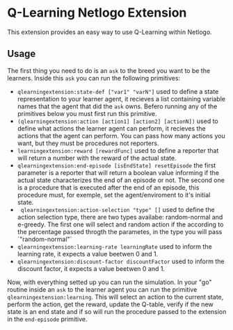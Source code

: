 # Q-Learning Netlogo Extension

This extension provides an easy way to use Q-Learning within Netlogo.

## Usage

The first thing you need to do is an `ask` to the breed you want to be the learners. Inside this `ask` you can run the following primitives:

* `qlearningextension:state-def ["var1" "varN"]` used to define a state representation to your learner agent, it recieves a list containing variable names that the agent that did the `ask` owns. Befero running any of the primitives below you must first run this primitive. 
* `(qlearningextension:action [action1] [action2] [actionN])` used to define what actions the learner agent can perform, it recieves the actions that the agent can perform. You can pass how many actions you want, but they must be procedures not reporters.
* `learningextension:reward [rewardFunc]` used to define a reporter that will return a number with the reward of the actual state.
* `qlearningextension:end-episode [isEndState] resetEpisode` the first parameter is a reporter that will return a boolean value informing if the actual state characterizes the end of an episode or not. The second one is a procedure that is executed after the end of an episode, this procedure must, for exemple, set the agent/enviroment to it's initial state.
* ` qlearningextension:action-selection "type" []` used to define the action selection type, there are two types availabe: random-normal and e-greedy. The first one will select and random action if the according to the percentage passed throgth the parametes, in the type you will pass ´"random-normal"´
* `qlearningextension:learning-rate learningRate` used to inform the learning rate, it expects a value beetwen 0 and 1.
* `qlearningextension:discount-factor discountFactor` used to inform the discount factor, it expects a value beetwen 0 and 1.

Now, with everything setted up you can run the simulation. In your "go" routine inside an `ask` to the learner agent you can run the primitive `qlearningextension:learning`. This will select an action to the current state, perform the action, get the reward, update the Q-table, verify if the new state is an end state and if so will run the procedure passed to the extension in the `end-episode` primitive.

